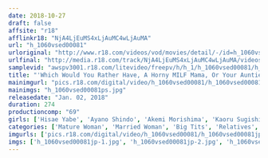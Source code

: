 ```yaml
---
date: 2018-10-27
draft: false
affsite: "r18"
afflinkr18: "NjA4LjEuMS4xLjAuMC4wLjAuMA"
url: "h_1060vsed00081"
urloriginal: "http://www.r18.com/videos/vod/movies/detail/-/id=h_1060vsed00081"
urlfinal: "http://media.r18.com/track/NjA4LjEuMS4xLjAuMC4wLjAuMA/videos/vod/movies/detail/-/id=h_1060vsed00081"
samplevid: "awspv3001.r18.com/litevideo/freepv/h/h_1/h_1060vsed00081/h_1060vsed00081_dmb_w.mp4"
title: "'Which Would You Rather Have, A Horny MILF Mama, Or Your Auntie?' When This Young Boy Was Faced With Such A Difficult Choice, His Indecision Won The Day, And In The End He Had Incest Sex With Both His Mother And His Auntie"
mainimgurl: "pics.r18.com/digital/video/h_1060vsed00081/h_1060vsed00081ps.jpg"
mainimgs: "h_1060vsed00081ps.jpg"
releasedate: "Jan. 02, 2018"
duration: 274
productioncomp: "69"
girls: ['Hisae Yabe', 'Ayano Shindo', 'Akemi Morishima', 'Kaoru Sugishiro', 'Kyoko Shimada', 'Mai Itoh']
categories: ['Mature Woman', 'Married Woman', 'Big Tits', 'Relatives', 'Over 4 Hours']
imgurls: ['pics.r18.com/digital/video/h_1060vsed00081/h_1060vsed00081jp-1.jpg', 'pics.r18.com/digital/video/h_1060vsed00081/h_1060vsed00081jp-2.jpg', 'pics.r18.com/digital/video/h_1060vsed00081/h_1060vsed00081jp-3.jpg', 'pics.r18.com/digital/video/h_1060vsed00081/h_1060vsed00081jp-4.jpg', 'pics.r18.com/digital/video/h_1060vsed00081/h_1060vsed00081jp-5.jpg', 'pics.r18.com/digital/video/h_1060vsed00081/h_1060vsed00081jp-6.jpg', 'pics.r18.com/digital/video/h_1060vsed00081/h_1060vsed00081jp-7.jpg', 'pics.r18.com/digital/video/h_1060vsed00081/h_1060vsed00081jp-8.jpg', 'pics.r18.com/digital/video/h_1060vsed00081/h_1060vsed00081jp-9.jpg', 'pics.r18.com/digital/video/h_1060vsed00081/h_1060vsed00081jp-10.jpg', 'pics.r18.com/digital/video/h_1060vsed00081/h_1060vsed00081jp-11.jpg', 'pics.r18.com/digital/video/h_1060vsed00081/h_1060vsed00081jp-12.jpg', 'pics.r18.com/digital/video/h_1060vsed00081/h_1060vsed00081jp-13.jpg', 'pics.r18.com/digital/video/h_1060vsed00081/h_1060vsed00081jp-14.jpg', 'pics.r18.com/digital/video/h_1060vsed00081/h_1060vsed00081jp-15.jpg', 'pics.r18.com/digital/video/h_1060vsed00081/h_1060vsed00081jp-16.jpg', 'pics.r18.com/digital/video/h_1060vsed00081/h_1060vsed00081jp-17.jpg', 'pics.r18.com/digital/video/h_1060vsed00081/h_1060vsed00081jp-18.jpg', 'pics.r18.com/digital/video/h_1060vsed00081/h_1060vsed00081jp-19.jpg', 'pics.r18.com/digital/video/h_1060vsed00081/h_1060vsed00081jp-20.jpg']
imgs: ['h_1060vsed00081jp-1.jpg', 'h_1060vsed00081jp-2.jpg', 'h_1060vsed00081jp-3.jpg', 'h_1060vsed00081jp-4.jpg', 'h_1060vsed00081jp-5.jpg', 'h_1060vsed00081jp-6.jpg', 'h_1060vsed00081jp-7.jpg', 'h_1060vsed00081jp-8.jpg', 'h_1060vsed00081jp-9.jpg', 'h_1060vsed00081jp-10.jpg', 'h_1060vsed00081jp-11.jpg', 'h_1060vsed00081jp-12.jpg', 'h_1060vsed00081jp-13.jpg', 'h_1060vsed00081jp-14.jpg', 'h_1060vsed00081jp-15.jpg', 'h_1060vsed00081jp-16.jpg', 'h_1060vsed00081jp-17.jpg', 'h_1060vsed00081jp-18.jpg', 'h_1060vsed00081jp-19.jpg', 'h_1060vsed00081jp-20.jpg']
---
```

